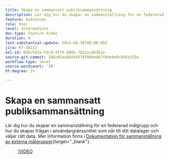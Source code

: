 ```yaml
---
title: Skapa en sammansatt publiksammansättning
description: Lär dig hur du skapar en sammanställning för en federerad målgrupp och hur du skapar frågan i användargränssnittet som når till ditt datalager och väljer rätt data.
feature: Audiences
role: User
level: Intermediate
doc-type: Feature Video
duration: 0
last-substantial-update: 2024-08-30T00:00:00Z
jira: KT-16121
exl-id: 8dbc5d1e-53c9-4ffd-888b-7b2a1cdb361e
source-git-commit: 286c85aa88d44574f00ded67f0de8e0c945a153e
workflow-type: tm+mt
source-wordcount: '78'
ht-degree: 1%

---
```


# Skapa en sammansatt publiksammansättning

Lär dig hur du skapar en sammanställning för en federerad målgrupp och hur du skapar frågan i användargränssnittet som når till ditt datalager och väljer rätt data. Mer information finns i [Dokumentation för sammanställning av externa målgrupper](https://experienceleague.adobe.com/sv/docs/federated-audience-composition/using/home){target="_blank"}.

>[!VIDEO](https://video.tv.adobe.com/v/3433247/?learn=on&enablevpops)
